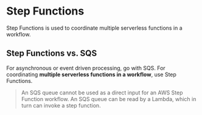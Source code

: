 # Step Functions

Step Functions is used to coordinate multiple serverless functions in a workflow.

## Step Functions vs. SQS

For asynchronous or event driven processing, go with SQS. For coordinating **multiple serverless functions in a workflow**, use Step Functions. 

> An SQS queue cannot be used as a direct input for an AWS Step Function workflow. An SQS queue can be read by a Lambda, which in turn can invoke a step function.
